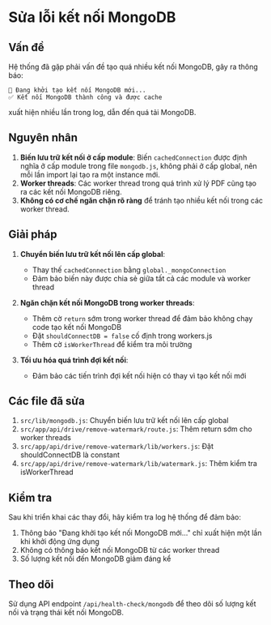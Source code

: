 # Sửa lỗi kết nối MongoDB

## Vấn đề
Hệ thống đã gặp phải vấn đề tạo quá nhiều kết nối MongoDB, gây ra thông báo:
```
🔄 Đang khởi tạo kết nối MongoDB mới...
✅ Kết nối MongoDB thành công và được cache
```
xuất hiện nhiều lần trong log, dẫn đến quá tải MongoDB.

## Nguyên nhân
1. **Biến lưu trữ kết nối ở cấp module**: Biến `cachedConnection` được định nghĩa ở cấp module trong file `mongodb.js`, không phải ở cấp global, nên mỗi lần import lại tạo ra một instance mới.
2. **Worker threads**: Các worker thread trong quá trình xử lý PDF cũng tạo ra các kết nối MongoDB riêng.
3. **Không có cơ chế ngăn chặn rõ ràng** để tránh tạo nhiều kết nối trong các worker thread.

## Giải pháp
1. **Chuyển biến lưu trữ kết nối lên cấp global**:
   - Thay thế `cachedConnection` bằng `global._mongoConnection`
   - Đảm bảo biến này được chia sẻ giữa tất cả các module và worker thread

2. **Ngăn chặn kết nối MongoDB trong worker threads**:
   - Thêm cờ `return` sớm trong worker thread để đảm bảo không chạy code tạo kết nối MongoDB
   - Đặt `shouldConnectDB = false` cố định trong workers.js
   - Thêm cờ `isWorkerThread` để kiểm tra môi trường

3. **Tối ưu hóa quá trình đợi kết nối**:
   - Đảm bảo các tiến trình đợi kết nối hiện có thay vì tạo kết nối mới

## Các file đã sửa
1. `src/lib/mongodb.js`: Chuyển biến lưu trữ kết nối lên cấp global
2. `src/app/api/drive/remove-watermark/route.js`: Thêm return sớm cho worker threads
3. `src/app/api/drive/remove-watermark/lib/workers.js`: Đặt shouldConnectDB là constant
4. `src/app/api/drive/remove-watermark/lib/watermark.js`: Thêm kiểm tra isWorkerThread

## Kiểm tra
Sau khi triển khai các thay đổi, hãy kiểm tra log hệ thống để đảm bảo:
1. Thông báo "Đang khởi tạo kết nối MongoDB mới..." chỉ xuất hiện một lần khi khởi động ứng dụng
2. Không có thông báo kết nối MongoDB từ các worker thread
3. Số lượng kết nối đến MongoDB giảm đáng kể

## Theo dõi
Sử dụng API endpoint `/api/health-check/mongodb` để theo dõi số lượng kết nối và trạng thái kết nối MongoDB. 